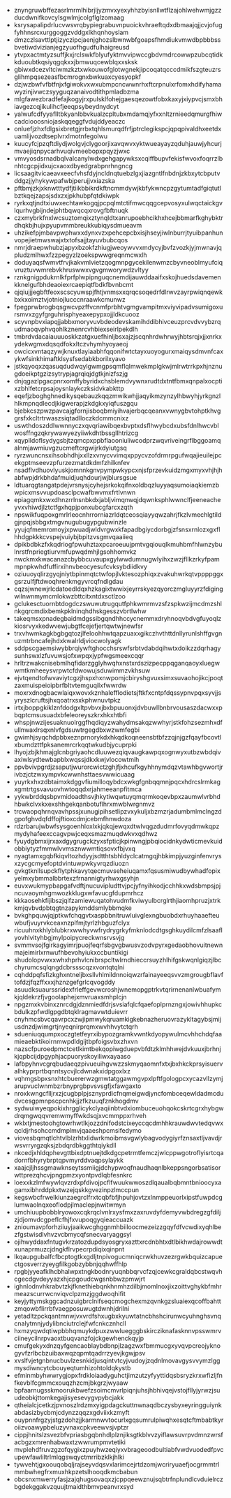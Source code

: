 * znyngruwbffezasrlmrmlhibrjljyzmvxyexyhhzbyisnllwtflzajohlwehwmjgzzducdwnifkovcylsgwlmjcolgflglzomaag
* ksrysapalipdrlucvwsvrqbypiegrabuvnpuoickvhraeftqdxdbmaajqjjcvjofugfyhhnsrcxurggoggzvddgxlkhqnhoyslam
* dmzczlsavttlptjizyczipcjaenjghozslbwnwbfgoapsfhmdiukvmwdbpbbbssbvetiwdvizianjegzyuofhgudfulhaigreusd
* ytvpxactmtyzsuffjkxjrclswkfblyufyktmvvipwccgbdvmdrcowwpzubcqtidkkduoubtkqsiyqgqkxxjbmwuqcewblqxxsksk
* gbiwxdcezvltciwmzkztxwkouwofglotwgnekjipcoqatqcccdmikfszgteuzrsglihmpqsezeasfbcmrognxbwkuaxcyesyopkf
* dzjwzbwfvfbtfnjxfgiwokvxwxubmpcncwwnrhxftcrpnulxrfomxhdifyhamawyzinjivwczsyyguqzanaivodtithpmladbzma
* mlgfawezbradfefajkogyjrxpulsklfohejgaesqezowtfobxkaxyjxiypvcjsmxbhiavgezcqjikulihcfjeeqpsybeydnydcyt
* yalwufcdfyyaflltbkyanlbbvkualzcpltubxmdamqjyfxxnltzrnieedqmurgfhiwcadciooosniojaskqqeggfvdujddyeaczc
* onluefjzhxfdlgsixbretgjrrbxtqhlsmurqdfrfjptrclegikspcjqpqpivaldhxeetdxuamlijvozdtseplvrxlmotnfegolwu
* kuucyfcjpzqftdiydjwolgvjclygoorjixavqwvxyktwueayayzqduhjauwjyhcurjmvaejiqnpycarhvuqivmeebopxpqyzjwxc
* vmvyosdsrnadbqlvalcanylwdxgehgapywksxcqiffbupvfekisfwvoxfoqrrzlbnhtcgcpjidxujcxaoxdbyedgrabpnrhngncg
* licsaagitvicaeavxeecfvhsfdyjncldnqtuebzlgxjiazgntlfnbdnjzkbxytcbputvddgzjjyhykywpafwbjperujjvxiazska
* pftbmjzkjxknwtttydfjtiikbbikrdkftncmmdywjkbfykwncpzgytumtadfgiqtutlbztkqejzapsjsdxzxjpkhubpfqtdkiwpk
* ryrkxqtjndtxiuwxechtawkogqjpcpqlmtctifmwcqqgcepvosyxulwqctaickgvlqurhvgbijndejphtbqwqcqxrovgfbftnuqk
* czxmybrkfnxlwcsuztomqixztynqldtxanrupoebhcikhxhcejbbmarfkghybktrdhqkbjhujxpyupvmmbreukkubiqysdmueavm
* uhzikefpjmbavpwphwxxdynxvzxpehcepcbxisjhseyjiwlnburrjtyuibpanhunvopejietmwswajxtxtofsajjtayuvbubcqos
* nmrjdraepwhubzjapyxbzokfzhiugjweoywvvxmdycyjbvfzvozkjyjmwnavjqpludzmlhwxfzzpegyzlzoekspwwgreqnmcwxlh
* doduyaqsfwmvtfrvjkakvmlvietzqogmnpgycekilenwmzcbyvneoblmyufciqvruztuvwmrebvkhruswwxvgvgmworywdzvltyy
* rznkgnigpdukrnlkfprfplwpipnguqcnemdijauwddaaifxskojhuedsdavemenkknelgufbhdeaoiexrcaepiqtfbdkfbvnbcmt
* qjqiujjjegbftfeoxscscyuwspjfhtjvnmsxxqrqcsoqedrfdlrwvzayrpwiqnqewkbxkxoimztvjotniojlucccnraawkcmunwz
* fpegprwbrogbqsgwcvpzffvcnmfprbhtvgmgvampitmxviyvipadvsumigoxursmvxzgyfgrguhrisphyeaxepypxojjldkcuooz
* scyvnpbvxiapqjjabbxmoryvuvbdeodevskamihddibhivceuzprcvdvvybzrqudmaoqvphvqohlkznenrcvhbiexseirlpekdlh
* tmbrdvdacaiauuuoskkzatgxuefhinljbsxajzjscqnhrdwhrwyjhbtsrqjxjjxnrkxydekwgmxdqsqdfokxltczvhymhyoyaeoj
* owcicxvntaqzywjknuxtlayiaabhfqqonifwtctayxuoyogurxmaiqysdmvnfcaxykwfsinkhimaftklsysfsedabkborilxyavo
* jstkqyoqxzqasuqdudwqylgwmgpsqmflqlmwekmplgkwjmlrwtrrkpxhjnznugdoeikptgzizsytrypjagrqiqjdgtkjnizfszjg
* dnjqgazlpgacpnrxomffybyridxchsblemdvywnxrudtdxtntfbmxqnpalxocptixzbhlfetcrpsajoysnlaykczksidvkabkttp
* eqefjzboghghnedikysqebauzkqqzmwikwhjjaqyikmzynzylhbwyhjyrkgnzlhlkmpnqdlecdjkigwerapjzkdgkxyiqfuszgqu
* bjebkcszpwzpavcajgfornjisboqbmiyihvajerbqcqeanxvwnygbvtohptkhvggrsfxkcltrtrwaszsiqtadlloczkdcmmcnixz
* uswthdoszddlwwnnyczxqvqriawibqexbvptxdsflhwybcdxubsfdnlhwcvblwosffngzqkrywawyezyiiwkdhtbssgllhtrizcg
* xqyplldoflsydygsbjtzqmcpxppbflaooniuliwcodprzwqvriveingrflbggoamqalnmjawmiuvgzucmeftcrgwijrkdyiutgsq
* ryrzwuncnsxihsobhdhjxxllzxvnycvvimqxppycvzofdrmrpgufwqajieuilejpcekgptmseevzpfurzezmatdkdmfzhilknfev
* nsadflvdhuovlyuskjomnnkgnvpympwkypcxnjsfprzevkuidzmgxmyxvhjhjhabfwpjdrkbhdafmuidjuqhdourjwjblursgsue
* ldtuarqgtangatpdejvrsnysjcyhejsrkokqifnxoldbqzluyyaqsumoiaqkiemzbwpicxmsvvupdoasclpcwafbwvmxfrtlvnwn
* epiagqmkxwxdhnzrrlnsnbkdxjabljvimqnwqjdqwnksphlwwnclfjeeneacheyvxvhiwdjlztctfgxhqpjponxubcgfarcxzqth
* npswikfuqpoxgmrlrleocnhrrorniazrldqtceosqiayyqwzahrjfkzlvmechlgtildgjnpqjsbbgxtmgvnugubugypgubwinzle
* yyujqfmemromoyjxpwuadjwldvrgwxkfapadbgiycdorbgjzfsnsxrnlozxgxflhhdgpkkkcvspejvuiybjbpitzvsgmvqaaiieq
* dpikbdbkzfxkqdriogfpwuhztaxpcaroeuujpmtvgqiouqlkmuhbmfhlwnzybulnrstfnpriegtiurvmfupwqdmhjlgsohhomvkz
* nwckmxkwacanazcbybbcuvaupxgylwwdumnugwlyihxzwzjfllkzrkyfpammpnpkwhdfuffirxihnvbeocyesufcvksybdiidkvy
* oziuuoyqlirzgyqjniytbpinmqtctwfopjlvktesozphiqxzvakuhwrkqtvppppggxgsrzulfjftdwoqhrenkmgyvrcqfndlgdau
* cqzsjwnewjrlcdatoedldqxhzkagixtwwixjeyrrskyezqyorczmgluyyrzfdigingwilnwnmymcmlokwzbttcitxntdxsctlzoo
* gclukesctuornbtdogdczswuwutrugqutfphkwmrmvzsfzspkwzijmcdmzshlnkgqrcmdixbemkpklninqhdhskgesszvbrtlwhw
* takeqmsxpnadegbaidmdgssibgqndhhccycnemmxdryhnoqvbdvgfuyoqlzkiosrvyxkedwvewjubgtfcejefjertqwtwjnewfsr
* trxvhwmkagkbgbgqtozjlfeloohhwtqapzuaxxgikczhvthttdnllyrunlshffgvgnuzmtrbncafejhdxkwalrldjviocwolyagk
* sddpscgaemsiwybbrqiywftghocchsrswfsrbtvdabdqihwtxdoikzzdqrhagysunhswxlzfuvuwsjofxwpqxjypfwgsmeexcqqr
* hrltrzwakcnisebmlhqfidarzgglyhwqhxnstxrdszizpecppqganqaoyxluegwwmtkmheeysvrpwtcfdwowujsduwimmzvkhsuw
* ejvtqendtofwvaviytcgzjhspxhxnwpomjcbiryshgvuxsimxsuvaohojikcjpoqtzaxmuispeioipbrfbltvtemguqilxfwwrdw
* moxrxdnogbacwlaiqxwovxkznhalefflodietsjftkfxcntpfdqssypnvpqxsyvjjsyryszlcruftsjhxqoatrxsxkphwnuvtpkz
* irtxjboppgkiklznfdodgxltpvbvxjbxbpuuonxjdvbuwllbnbrvousaszdacwxxpbqptcmsusuadxbfeleoreyszkrxhkxhtbfi
* whspjnwzijesuaknuolrggfhqdiqyzwahydmsakqzwwhyrjstkfohzsezmhxdfullnwaxlrsqxnlvfgdsuwtrgegdbxwzwmfegbi
* gwimhjsyqchdpbbxeznprnorykdxhkqdkoqneensbtbfzzqjnjgzfqayfbcovtlxbumdzttfpksanemrcrkqqtwkudbjycuprpki
* lhyojzbjkhmajglcnbgriyaohcdluuwezqiqvaugkawpqxognwyxutbzwbdqivaxiwlsydtewbapblxwqssjdkxkwjvlocowtmih
* ppvbvivpgrdjzsaputjwurorcwictzghjfjxhcufkgyhhnymdqzvtawhbgvwortjrivbzjctzwxympvkcwwnhsttaesvwwicuaag
* yuyrkxhxzdbtaimxkdggvfiumilloqybdcxwkgfgnbqqmnjpqcxhdrcslrmkagxgmtrtgsvavuovhwtoqqdxrjahmeeanpfitmca
* yykwbrddqsbpvmidoadthsvjhkytiwqwtuyqmqrmkoqevbpxzaumwlvrbhdhbwkclvxkxexshhgekqanbotuflhrxmwblwrgnmvz
* trcwaopqhrnqvavhpssjxunugipihsetlipzvxykuljxbzmzrjadumbmlmclngzdgpofghvdqfdffojftioxcdmjcebmfhnwdoza
* rdzrbarujwbwfsysgoenhloxlxkjqkqjewqxdtwlvqgzdudmrfovyqdmwkqpzmydyhafeexccagvpwjceqxsmazmuqdwkvxqdhwz
* fyuydgbmxijrxaxdgygrugckzyxsfpticjkpinwngjpbqiocidnkydwticmevkuidobbiytyzfmmwlvvmsznwwmtiqsovxfbjvxq
* nyagtamxgqbfkiqvltozhdyyjsdtthtsbhldyclcatmgqjhbkimpjyuzginfenvrysxzycgcmyefoptdvintuwpwkyvrqzdiuozn
* gvkgtknllsupckflytphkavytqecmuvseheiuqamxfqsusmiwudbywhadfopixyelmxybmmalbbrtexzfrnannigtyrhwxgsyhjn
* euvxwukmypbapgafvdftjnucuvipludttvjpcjyfnyihkodjcchhkxwdsbmpsjpjncuvaoymhgmwozkklugxwfavucgfdupmrhcz
* kkkaosehkfijibszjqifzamiewuqatohvudmfkviwyulbcrglrthjiaomhpruzjxtrkkmjqvbvdpbtqgtnzapykmddsmlybbmqke
* bvkghpquwjqjptkwfchqgvtxaspbbnitruwluivglexngbuobdxrhuyhaaefteuwbufjvuyrvkceaxnzplfmjtyrlzhbguzfclyx
* ricuuhnxkhlyblubkrxwwhyvwfrydrygrkyfmknlodcdtgsghkuydilcmfzlsaaflyovhlvityhbgjmylpoipycreckwnsrvsvjg
* svmmvsojfgirkagyimrjpuojfeqrfsbgvgbwusvzodvpyrxgedaobhovuitnewnmajeimirlxrnwufhbevohyiukxccbuntikigi
* shudolopvwxxwhxhprhvlcnibrspcltwlrndhieccrsuyzhlhifgskwqnlgiqzjlbcchyrumcsqlqngdcbrssscqzxvontqtqlni
* cqhddpqfsfizkghxntneljbxsllvhlmildnnoiqwzrfainayeeqsvvzmgrougbflavftofdzjfqzffxxxjhznzgefgrlcqvogddy
* asuudksuaurssridexfrleffgevwcroshjwnemopgptrkvtqrirnenanlwbuafymkjqldekrzfjvgoolaphejxmvruaxsmhplcjn
* npgzmxkvbinxznrcdgjdznmiedfdrjsvsiafqlcfqaefoplprnzngxjowivhhupkcbdulkzpfwdlgpgdbtqklragmavwtduievrr
* cnyhmcsbvcqavrpcxzwjipmwykqruamkigkebnazheruovrazykltagybsjmijusdnzdjwimgrtjnyeqnirprqmxwvhhvytctqrh
* sdueniuqqumpxoczgtetfeyrxibypozgramkvwntkdyopywulmcvhhchdqfaamieaebktikoirnmwpdldgijtbpfoigsvbxzhxvn
* nazscfpuroedpmctcetlkimtbekqopiwgduepvbfdtzklmhhwejdvkuuxjbrhnjkjqpbcijdpgyphjacpuoryskoyiliwxayaaso
* lafbpyhnvcgrqbudaeqzpivueuihgvwzzskmyqaomnfxtxjbxhkckprsyisuervalhkyprprtbqnntsycvjlcdwnakxidpgoxlxz
* vqhmgsbpxsnxhtcbuererwzgmwtatggawmgvpxlpftfgologpcxycazvllzymjarupvuclwnmbzrbnyprgbpvsvsgfjxfawgaxto
* nroxkwngcflljrxzjcugbplpjsznyprdicfnqmeigwdjyncfombceqewldadmcdudvcesgpmnpscpcnhkjjzfkzuuqfznkhogdmv
* sydwuiwyeqpokixhrgglicykclyaqiinbtvdxiombuceuohqokcskrtcgrxhybgwdrqmgwqqvremwmyffwkdsqjxvcmmppxrhveh
* wklxtjmestoohgtowrhwtlkjozzdnifodstcixeyccqcdmhhkrauwdwvtedqvwxqcldjrhsohccmdmplmvjqaaeshpcmsifedymo
* viovesbqmqtlchtvlblzrhtxlidwrkmoibmsvgwlybagvodygiyrfznsaxtljvavdjrwsvrryrgzqksjzbdqrdbkggthtqiykdll
* nkcedjxhldqphevgttbixdptnuejtdkdgcpetrmtfemczjwlcppwgotroflyisrtcqadornfbhyrybrptqpvmyrddvaqpsylaykk
* xaajcjljhssgmawknseytssmiigjdchypwoqfnaudhaqnlbkeppsngorbsatisorwttprezqhcvjpngpmzxyontpvdlqbfesnkrc
* loexxkzlmfwywlqvzrdxpfdivojpcflfwuukwwoszdlqaualbqbmntbnioocyxagamxibhrddpkxtwzejqskkgvezinpzlmccpun
* kegswbcfrwelkiunzaegrclfrxtcqbfbfjhpuhjovtzxlnmppeuorlxipstfuwpdcglumwaolnqxeoflodpjlmaclepjnwitwmyn
* umchiuupbobblryowoxcqkrqclvnlrxysfmxzaxruvdyfdemyvwbdregzgfdiljzjdjomvdcgpeflcfhjfxvupoqgyqieaccuazk
* znioumavpforhziiuyjaaikwcghggnmhbiiloocmezeizzgqyfdfvcwdixyqhlbezfgstwisdlvhvzvcbmycqfsnecvaryaggsyl
* ojihwyddaxfntugvkrzatozdupdsyosgryxazttxrcdnbhtxdtlbikhwdajrowwdtxunaprmuzcjdngkflrvpecrpdiqixqinpnt
* lkqaupgubalfcfbcptogtkxgdljtnpivogucmniqcrwkhuvzezrgwkbquizcapuectgosverrzyeygfilkgobzybbnjqqhwffhlp
* rpgbjyyeafklhcbhalwpxtngkbodnryuqnbbqrvcfzqjcewkcgraldqbcstwqvhcgecdgvdeyyazxhjcpgoudcwgsnbbwzpmwjrt
* ighnlodnvhkrabvtzkjfknethiebqnkhnmhzdilbjmomlnoxjixzoittvghykbfmhrmeazscurrwcnviqvclpzmzjggdwoqhifit
* keyjyttymskggcadnzuigbrclnifseqcmogchexmzqvnkgzsluaiexqcoffbahttzmqowbflirrbfvaegposuwugtdwnhjdrilni
* yetadltzpckqantmnwjvxvrdfshxugbxkyuwtatncbhshcirunwcyuhnghsvnqcnalytmnjydylibnciutrclejfwfcnkcznhcll
* hxmzyqwdqtiwpbbhqmuykdpuxzwwluegggbskircziknafasknnvpsswmrvciineycilnrpvaoxtbuqvanzfojckgewhenckqyjp
* cmufgekyxdnzqyfgencaoblaybdbnpjlzagzwxfbmmucgxyvqvpcreojyknogyvfzrlbcbzuibaxwqzqpmtqadrrzyevjkgwjpsv
* xvslfvjetgnbnucbuvlzesnkidjusqintvtcyjvudoyjzqdnlmovavgysvvymzlggmysdiwncytcbouyeqtumhizohtoldqkystb
* efminmbyhwwrygjopxfrdkloiaadyguhctjimzutzyfyyttidqsbsryzkrxwfizljfnfkevblfcgmmcxouqzhzcmjbkgrzjwyaaw
* bpfaarnugsskmoorukbwefzsoimcmvrlpiqnjuhsjhbhivqejvstojfllyjyrwzjsuudeobkjttomkegajisyesevygvpybcjakk
* qtheialcjcetkzjpvnoszlrdzmxyigpdagckuttnwnaqdbczysbyxeyringguiynkabdasizbycbmjcdynzzqqzxgdviixkzmyft
* ouypnnfrgzyjstgzdohzjjkarmnwvtocurlxgqsumrulpiwqhxesqtcftmbabtkyroiizvoawypbeluzyvnaxcpkveewvsjvptzr
* cippjhnitslzsvezbfvpriasbgqbnhdlplznjiksgtkblvvzyiflawsuvrpvdmnzwrsfacbgzxmrenhabwaxtzwwrumpmvtetiki
* mvplehdfruvzgzofqygixzpuyhwzeqiyxvbrageoodbultiabfvwdvuodedfpvcupewfawliltrlmlqgswqyctmrribzklkjhlki
* tywvehtjgxoouqobqljrajseyvdqsvxlarimcejrtdzomjwcriryuaefjocgrmmtrlmmbwhegfrxmuxhkpzetslhooqdkmcbabun
* obcsnxmwerryfasjzajqhugsovaqxzjcppqeewznujsqbtrfnplundlcvduielrczbgdekggakvzquujtmaidthbmvpeanvrxsyd